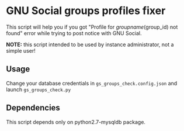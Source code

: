 # GNU Social groups profiles fixer

This script will help you if you got "Profile for $groupname ($group_id) not found" error while trying to post notice with GNU Social.

**NOTE:** this script intended to be used by instance administrator, not a simple user!

## Usage

Change your database credentials in ``gs_groups_check.config.json`` and launch ``gs_groups_check.py``

## Dependencies

This script depends only on python2.7-mysqldb package.
